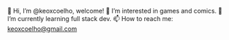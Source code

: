👋 Hi, I’m @keoxcoelho, welcome!
👀 I’m interested in games and comics.
🌱 I’m currently learning full stack dev.
📫 How to reach me: keoxcoelho@gmail.com

<!---
keoxcoelho/keoxcoelho is a ✨ special ✨ repository because its `README.md` (this file) appears on your GitHub profile.
You can click the Preview link to take a look at your changes.
--->
